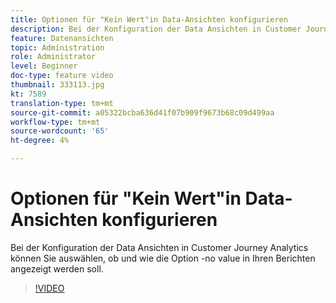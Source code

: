 ```yaml
---
title: Optionen für "Kein Wert"in Data-Ansichten konfigurieren
description: Bei der Konfiguration der Data Ansichten in Customer Journey Analytics können Sie auswählen, ob und wie die Option -no value in Ihren Berichten angezeigt werden soll.
feature: Datenansichten
topic: Administration
role: Administrator
level: Beginner
doc-type: feature video
thumbnail: 333113.jpg
kt: 7589
translation-type: tm+mt
source-git-commit: a05322bcba636d41f07b909f9673b68c09d499aa
workflow-type: tm+mt
source-wordcount: '65'
ht-degree: 4%

---
```



# Optionen für &quot;Kein Wert&quot;in Data-Ansichten konfigurieren

Bei der Konfiguration der Data Ansichten in Customer Journey Analytics können Sie auswählen, ob und wie die Option -no value in Ihren Berichten angezeigt werden soll.

>[!VIDEO](https://video.tv.adobe.com/v/333113/?quality=12&learn=on)
